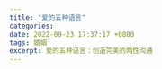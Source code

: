 ```yaml
---
title: "爱的五种语言"
categories: 
date: 2022-09-23 17:37:17 +0800
tags: 婚姻
excerpt: 爱的五种语言：创造完美的两性沟通
---
```







